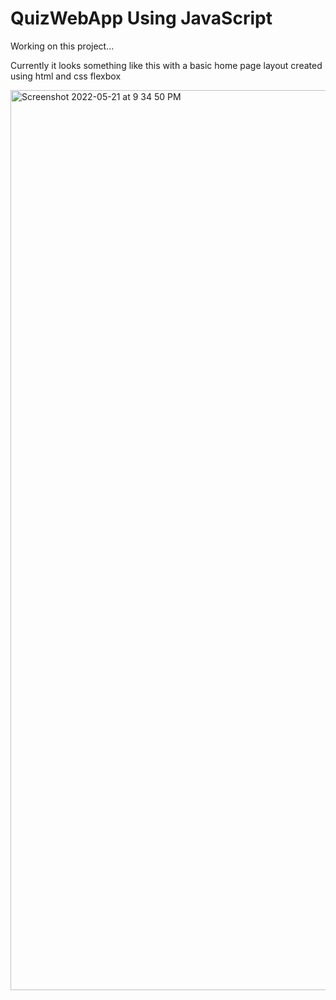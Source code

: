 # QuizWebApp Using JavaScript 

Working on this project... 

Currently it looks something like this with a basic home page layout created using html and css flexbox 



<img width="1440" alt="Screenshot 2022-05-21 at 9 34 50 PM" src="https://user-images.githubusercontent.com/70855191/169659948-3c922bfd-9244-40f4-94c9-bd397b7d97f6.png">
